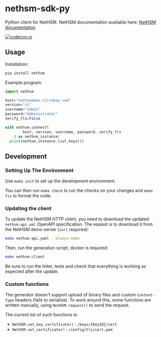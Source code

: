 # nethsm-sdk-py

Python client for NetHSM. NetHSM documentation available here: [NetHSM documentation](https://docs.nitrokey.com/nethsm/)

[![codecov.io][codecov-badge]][codecov-url]

[codecov-badge]: https://codecov.io/gh/nitrokey/nethsm-sdk-py/branch/main/graph/badge.svg
[codecov-url]: https://app.codecov.io/gh/nitrokey/nethsm-sdk-py/tree/main

## Usage

Installation:

```sh
pip install nethsm
```

Example program:

```py
import nethsm

host="nethsmdemo.nitrokey.com"
version="v1"
username="admin"
password="Administrator"
verify_tls=False

with nethsm.connect(
        host, version, username, password, verify_tls
    ) as nethsm_instance:
  print(nethsm_instance.list_keys())

```

## Development

### Setting Up The Environment

Use `make init` to set up the development environment.

You can then run `make check` to run the checks on your changes and `make fix` to format the code.

### Updating the client

To update the NetHSM HTTP client, you need to download the updated ``nethsm-api.yml`` OpenAPI specification. The easiest is to download it from the NetHSM demo server (``curl`` required):

```sh
make nethsm-api.yaml --always-make
```

Then, run the generation script, docker is required:

```sh
make nethsm-client
```  

Be sure to run the linter, tests and check that everything is working as expected after the update.

### Custom functions

The generator doesn't support upload of binary files and custom ``Content-Type`` headers (fails to serialize).
To work around this, some functions are written manually, using ``NetHSM.request()`` to send the request.

The current list of such functions is:

- ``NetHSM.set_key_certificate()`` : ``/keys/{KeyID}/cert``
- ``NetHSM.set_certificate()`` : ``/config/tls/cert.pem``
